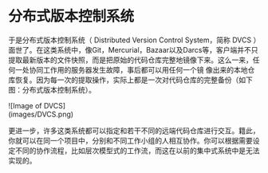 # 分布式版本控制系统

于是分布式版本控制系统（ Distributed Version Control System，简称 DVCS ）面世了。在这类系统中，像Git，Mercurial，Bazaar以及Darcs等，客户端并不只提取最新版本的文件快照，而是把原始的代码仓库完整地镜像下来。这么一来，任何一处协同工作用的服务器发生故障，事后都可以用任何一个镜 像出来的本地仓库恢复。因为每一次的提取操作，实际上都是一次对代码仓库的完整备份（如下图：分布式版本控制系统）。

![Image of DVCS]		
(images/DVCS.png)

更进一步，许多这类系统都可以指定和若干不同的远端代码仓库进行交互。籍此，你就可以在同一个项目中，分别和不同工作小组的人相互协作。你可以根据需要设定不同的协作流程，比如层次模型式的工作流，而这在以前的集中式系统中是无法实现的。
